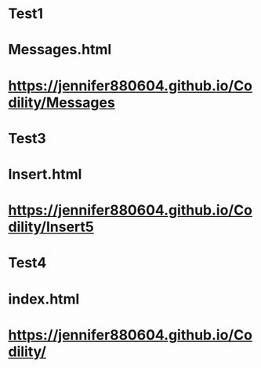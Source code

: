 # Test1
# Messages.html
# https://jennifer880604.github.io/Codility/Messages
# Test3
# Insert.html
# https://jennifer880604.github.io/Codility/Insert5
# Test4
# index.html
# https://jennifer880604.github.io/Codility/
